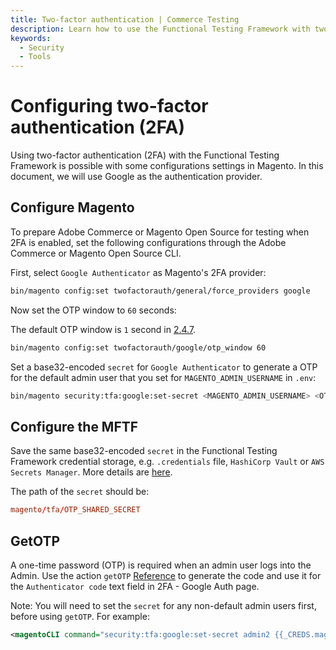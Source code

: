 ```yaml
---
title: Two-factor authentication | Commerce Testing
description: Learn how to use the Functional Testing Framework with two-factor authentication for Adobe Commerce and Magento Open Source projects.
keywords:
  - Security
  - Tools
---
```


# Configuring two-factor authentication (2FA)

Using two-factor authentication (2FA) with the Functional Testing Framework is possible with some configurations settings in Magento.
In this document, we will use Google as the authentication provider.

## Configure Magento

To prepare Adobe Commerce or Magento Open Source for testing when 2FA is enabled, set the following configurations through the Adobe Commerce or Magento Open Source CLI.

First, select `Google Authenticator` as Magento's 2FA provider:

```bash
bin/magento config:set twofactorauth/general/force_providers google
```

Now set the OTP window to `60` seconds:

<InlineAlert variant="info" slots="text" />

The default OTP window is `1` second in [2.4.7](https://experienceleague.adobe.com/docs/commerce-operations/release/notes/adobe-commerce/2-4-7.html).

```bash
bin/magento config:set twofactorauth/google/otp_window 60
```

Set a base32-encoded `secret` for `Google Authenticator` to generate a OTP for the default admin user that you set for `MAGENTO_ADMIN_USERNAME` in `.env`:

```bash
bin/magento security:tfa:google:set-secret <MAGENTO_ADMIN_USERNAME> <OTP_SHARED_SECRET>  
```

## Configure the MFTF

Save the same base32-encoded `secret` in the Functional Testing Framework credential storage, e.g. `.credentials` file, `HashiCorp Vault` or `AWS Secrets Manager`.
More details are [here](./credentials.md).

The path of the `secret` should be:

```conf
magento/tfa/OTP_SHARED_SECRET
```

## GetOTP

A one-time password (OTP) is required when an admin user logs into the Admin.
Use the action `getOTP` [Reference](./test/actions.md#getotp) to generate the code and use it for the `Authenticator code` text field in 2FA - Google Auth page.

Note:
You will need to set the `secret` for any non-default admin users first, before using `getOTP`. For example:

```xml
<magentoCLI command="security:tfa:google:set-secret admin2 {{_CREDS.magento/tfa/OTP_SHARED_SECRET}}" stepKey="setSecret"/>
```
